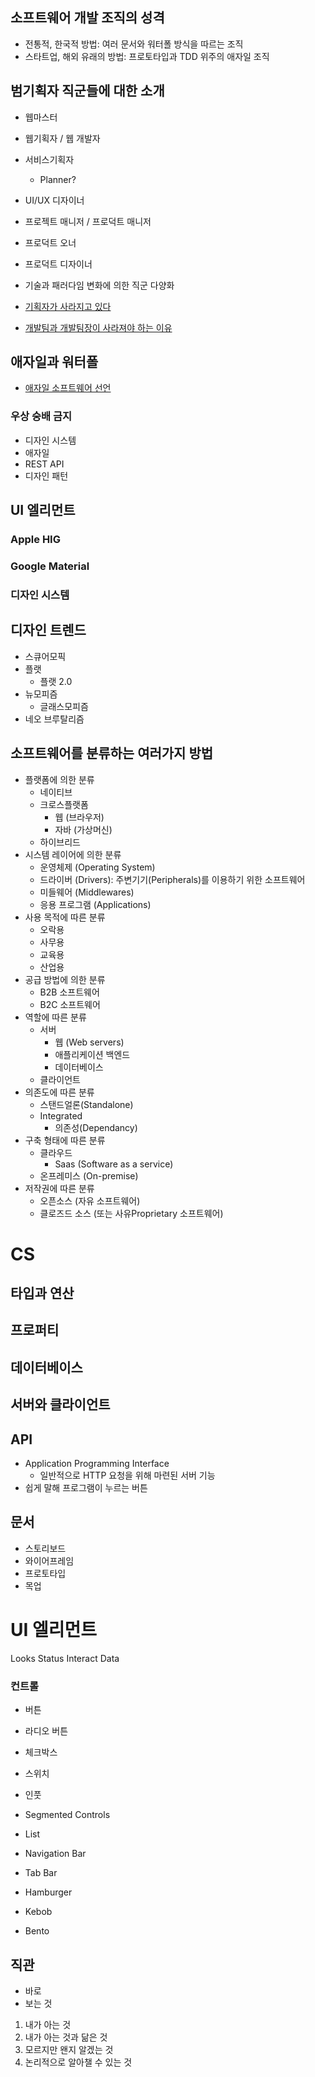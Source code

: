 ## 소프트웨어 개발 조직의 성격

- 전통적, 한국적 방법: 여러 문서와 워터폴 방식을 따르는 조직
- 스타트업, 해외 유래의 방법: 프로토타입과 TDD 위주의 애자일 조직

## 범기획자 직군들에 대한 소개

- 웹마스터
- 웹기획자 / 웹 개발자
- 서비스기획자
	- Planner?
- UI/UX 디자이너
- 프로젝트 매니저 / 프로덕트 매니저
- 프로덕트 오너
- 프로덕트 디자이너

- 기술과 패러다임 변화에 의한 직군 다양화
- [기획자가 사라지고 있다](https://seokjun.kim/why-engineers-become-ceo/)
- [개발팀과 개발팀장이 사라져야 하는 이유](https://seokjun.kim/no-reason-for-dev-team/)

## 애자일과 워터폴

- [애자일 소프트웨어 선언](https://agilemanifesto.org/iso/ko/manifesto.html)

### 우상 숭배 금지

- 디자인 시스템
- 애자일
- REST API
- 디자인 패턴 

## UI 엘리먼트

### Apple HIG

### Google Material

### 디자인 시스템

## 디자인 트렌드

- 스큐어모픽
- 플랫
	- 플랫 2.0
- 뉴모피즘
	- 글래스모피즘
- 네오 브루탈리즘

## 소프트웨어를 분류하는 여러가지 방법

- 플랫폼에 의한 분류
	- 네이티브
	- 크로스플랫폼
		- 웹 (브라우저)
		- 자바 (가상머신)
	- 하이브리드
- 시스템 레이어에 의한 분류
	- 운영체제 (Operating System)
	- 드라이버 (Drivers): 주변기기(Peripherals)를 이용하기 위한 소프트웨어
	- 미들웨어 (Middlewares)
	- 응용 프로그램 (Applications)
- 사용 목적에 따른 분류
	- 오락용
	- 사무용
	- 교육용
	- 산업용
- 공급 방법에 의한 분류
	- B2B 소프트웨어
	- B2C 소프트웨어
- 역할에 따른 분류
	- 서버
		- 웹 (Web servers)
		- 애플리케이션 백엔드
		- 데이터베이스
	- 클라이언트
- 의존도에 따른 분류
	- 스탠드얼론(Standalone)
	- Integrated
		- 의존성(Dependancy)
- 구축 형태에 따른 분류
	- 클라우드
		- Saas (Software as a service)
	- 온프레미스 (On-premise)
- 저작권에 따른 분류
	- 오픈소스 (자유 소프트웨어)
	- 클로즈드 소스 (또는 사유Proprietary 소프트웨어)

# CS

## 타입과 연산

## 프로퍼티

## 데이터베이스

## 서버와 클라이언트

## API

- Application Programming Interface
	- 일반적으로 HTTP 요청을 위해 마련된 서버 기능 
- 쉽게 말해 프로그램이 누르는 버튼

## 문서

- 스토리보드
- 와이어프레임
- 프로토타입
- 목업

# UI 엘리먼트

Looks
Status
Interact
Data

### 컨트롤

- 버튼
- 라디오 버튼
- 체크박스
- 스위치
- 인풋
- Segmented Controls

- List

- Navigation Bar
- Tab Bar

- Hamburger
- Kebob
- Bento

## 직관

- 바로
- 보는 것


1. 내가 아는 것
2. 내가 아는 것과 닮은 것
3. 모르지만 왠지 알겠는 것
4. 논리적으로 알아챌 수 있는 것

